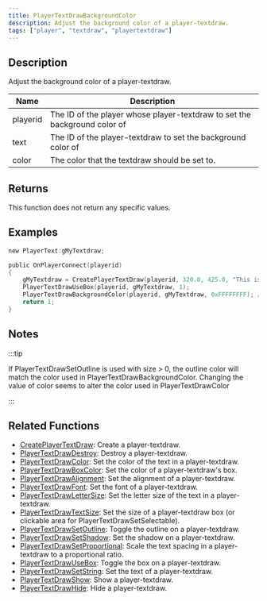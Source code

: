 ```yaml
---
title: PlayerTextDrawBackgroundColor
description: Adjust the background color of a player-textdraw.
tags: ["player", "textdraw", "playertextdraw"]
---
```


## Description

Adjust the background color of a player-textdraw.

| Name     | Description                                                               |
| -------- | ------------------------------------------------------------------------- |
| playerid | The ID of the player whose player-textdraw to set the background color of |
| text     | The ID of the player-textdraw to set the background color of              |
| color    | The color that the textdraw should be set to.                             |

## Returns

This function does not return any specific values.

## Examples

```c
new PlayerText:gMyTextdraw;

public OnPlayerConnect(playerid)
{
    gMyTextdraw = CreatePlayerTextDraw(playerid, 320.0, 425.0, "This is an example textdraw");
    PlayerTextDrawUseBox(playerid, gMyTextdraw, 1);
    PlayerTextDrawBackgroundColor(playerid, gMyTextdraw, 0xFFFFFFFF); // Set the background color of gMyTextdraw to white
    return 1;
}
```

## Notes

:::tip

If PlayerTextDrawSetOutline is used with size > 0, the outline color will match the color used in PlayerTextDrawBackgroundColor. Changing the value of color seems to alter the color used in PlayerTextDrawColor

:::

## Related Functions

- [CreatePlayerTextDraw](CreatePlayerTextDraw): Create a player-textdraw.
- [PlayerTextDrawDestroy](PlayerTextDrawDestroy): Destroy a player-textdraw.
- [PlayerTextDrawColor](PlayerTextDrawColor): Set the color of the text in a player-textdraw.
- [PlayerTextDrawBoxColor](PlayerTextDrawBoxColor): Set the color of a player-textdraw's box.
- [PlayerTextDrawAlignment](PlayerTextDrawAlignment): Set the alignment of a player-textdraw.
- [PlayerTextDrawFont](PlayerTextDrawFont): Set the font of a player-textdraw.
- [PlayerTextDrawLetterSize](PlayerTextDrawLetterSize): Set the letter size of the text in a player-textdraw.
- [PlayerTextDrawTextSize](PlayerTextDrawTextSize): Set the size of a player-textdraw box (or clickable area for PlayerTextDrawSetSelectable).
- [PlayerTextDrawSetOutline](PlayerTextDrawSetOutline): Toggle the outline on a player-textdraw.
- [PlayerTextDrawSetShadow](PlayerTextDrawSetShadow): Set the shadow on a player-textdraw.
- [PlayerTextDrawSetProportional](PlayerTextDrawSetProportional): Scale the text spacing in a player-textdraw to a proportional ratio.
- [PlayerTextDrawUseBox](PlayerTextDrawUseBox): Toggle the box on a player-textdraw.
- [PlayerTextDrawSetString](PlayerTextDrawSetString): Set the text of a player-textdraw.
- [PlayerTextDrawShow](PlayerTextDrawShow): Show a player-textdraw.
- [PlayerTextDrawHide](PlayerTextDrawHide): Hide a player-textdraw.
